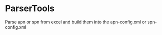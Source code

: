 # ParserTools
Parse apn or spn from excel and build them  into the apn-config.xml or spn-config.xml
